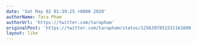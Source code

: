 ```yaml
---
date: 'Sat May 02 01:39:25 +0000 2020'
authorName: Tara Pham
authorUrl: 'https://twitter.com/tarapham'
originalPost: 'https://twitter.com/tarapham/status/1256397851531161600'
layout: like
---
```

